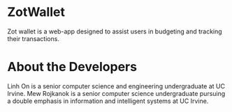 # ZotWallet

Zot wallet is a web-app designed to assist users in budgeting and tracking their transactions.

# About the Developers

Linh On is a senior computer science and engineering undergraduate at UC Irvine. Mew Rojkanok is a senior computer science undergraduate pursuing a double emphasis in information and intelligent systems at UC Irvine.
